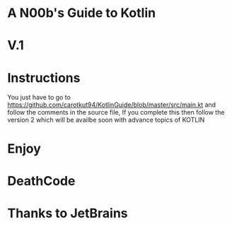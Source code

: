 # A N00b's Guide to Kotlin
# V.1

# Instructions
You just have to go to https://github.com/carotkut94/KotlinGuide/blob/master/src/main.kt and follow the comments
in the source file, If you complete this then follow the version 2 which will be availbe soon with advance topics of KOTLIN


# Enjoy
# DeathCode
# Thanks to JetBrains

